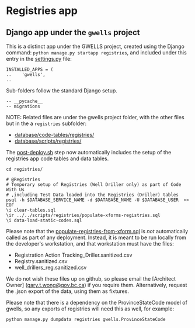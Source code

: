 # Registries app

## Django app under the `gwells` project

This is a distinct app under the GWELLS project, created using the Django command:
`python manage.py startapp registries`, and included under this entry in the [settings.py](../gwells/settings.py#L76) file:

```
INSTALLED_APPS = (
..    'gwells',
..
```

Sub-folders follow the standard Django setup.
```
-- __pycache__
-- migrations
```

NOTE: Related files are under the gwells project folder, with the other files but in the a `registries` subfolder:
- [database/code-tables/registries/](../database/code-tables/registries/)
- [database/scripts/registries/](../database/scripts/registries/)

The [post-deploy.sh](../database/cron/post-deploy.sh) step now automatically includes the setup of the registries app code tables and data tables.
```
cd registries/

# @Registries
# Temporary setup of Registries (Well Driller only) as part of Code With Us
# ,including Test Data loaded into the Registries (Driller) tables
psql -h $DATABASE_SERVICE_NAME -d $DATABASE_NAME -U $DATABASE_USER  << EOF
\i clear-tables.sql
\ir ../../scripts/registries/populate-xforms-registries.sql
\i data-load-static-codes.sql
```

Please note that the [populate-registries-from-xform.sql](../database/scripts/registries/populate-registries-from-xform.sql) is *not* automatically called as part of any deployment.  Instead, it is meant to be run locally from the developer's workstation, and that workstation must have the files:
- Registration Action Tracking_Driller.sanitized.csv
- Registry.sanitized.csv
- well_drillers_reg.sanitized.csv

We do not wish these files up on github, so please email the [Architect Owner] (gary.t.wong@gov.bc.ca) if you require them.  Alternatively, request the .json export of the data, using them as fixtures.  

Please note that there is a dependency on the ProvinceStateCode model of gwells, so any exports of registries will need this as well, for example:
```
python manage.py dumpdata registries gwells.ProvinceStateCode
```
